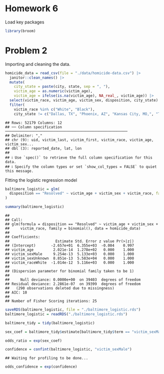 Homework 6
================

Load key packages

``` r
library(broom)
```

# Problem 2

Importing and cleaning the data.

``` r
homicide_data = read_csv(file = "./data/homicide-data.csv") |> 
  janitor::clean_names() |> 
  mutate(
    city_state = paste(city, state, sep = ", "),
    victim_age = as.numeric(victim_age),
    victim_age = ifelse(is.na(victim_age), NA_real_, victim_age)) |> 
  select(victim_race, victim_age, victim_sex, disposition, city_state) |> 
  filter(
    victim_race %in% c("White", "Black"),
    city_state != c("Dallas, TX", "Phoenix, AZ", "Kansas City, MO,", "Tulsa, AL"))
```

    ## Rows: 52179 Columns: 12
    ## ── Column specification ────────────────────────────────────────────────────────
    ## Delimiter: ","
    ## chr (9): uid, victim_last, victim_first, victim_race, victim_age, victim_sex...
    ## dbl (3): reported_date, lat, lon
    ## 
    ## ℹ Use `spec()` to retrieve the full column specification for this data.
    ## ℹ Specify the column types or set `show_col_types = FALSE` to quiet this message.

Fitting the logistic regression model

``` r
baltimore_logistic = glm(
  disposition == "Resolved" ~ victim_age + victim_sex + victim_race, family = binomial(), data = homicide_data
)

summary(baltimore_logistic)
```

    ## 
    ## Call:
    ## glm(formula = disposition == "Resolved" ~ victim_age + victim_sex + 
    ##     victim_race, family = binomial(), data = homicide_data)
    ## 
    ## Coefficients:
    ##                     Estimate Std. Error z value Pr(>|z|)
    ## (Intercept)       -2.657e+01  6.355e+03  -0.004    0.997
    ## victim_age         2.021e-14  1.278e+02   0.000    1.000
    ## victim_sexMale     9.254e-13  5.133e+03   0.000    1.000
    ## victim_sexUnknown  8.851e-13  5.583e+04   0.000    1.000
    ## victim_raceWhite  -1.014e-12  5.116e+03   0.000    1.000
    ## 
    ## (Dispersion parameter for binomial family taken to be 1)
    ## 
    ##     Null deviance: 0.0000e+00  on 39403  degrees of freedom
    ## Residual deviance: 2.2861e-07  on 39399  degrees of freedom
    ##   (290 observations deleted due to missingness)
    ## AIC: 10
    ## 
    ## Number of Fisher Scoring iterations: 25

``` r
saveRDS(baltimore_logistic, file = "./baltimore_logistic.rds")
baltimore_logistic = readRDS("./baltimore_logistic.rds")
```

``` r
baltimore_tidy = tidy(baltimore_logistic)
```

``` r
sex_coef = baltimore_tidy$estimate[baltimore_tidy$term == "victim_sexMale"]
```

``` r
odds_ratio = exp(sex_coef)
```

``` r
confidence = confint(baltimore_logistic, "victim_sexMale")
```

    ## Waiting for profiling to be done...

``` r
odds_confidence = exp(confidence)
```
